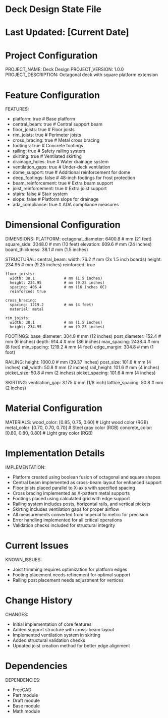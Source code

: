 # Deck Design State File
# Last Updated: [Current Date]

# Project Configuration
PROJECT_NAME: Deck Design
PROJECT_VERSION: 1.0.0
PROJECT_DESCRIPTION: Octagonal deck with square platform extension

# Feature Configuration
FEATURES:
  - platform: true          # Base platform
  - central_beam: true      # Central support beam
  - floor_joists: true      # Floor joists
  - rim_joists: true       # Perimeter joists
  - cross_bracing: true    # Metal cross bracing
  - footings: true         # Concrete footings
  - railing: true          # Safety railing system
  - skirting: true         # Ventilated skirting
  - drainage_holes: true   # Water drainage system
  - ventilation_gaps: true # Under-deck ventilation
  - dome_support: true     # Additional reinforcement for dome
  - deep_footings: false   # 48-inch footings for frost protection
  - beam_reinforcement: true # Extra beam support
  - joist_reinforcement: true # Extra joist support
  - stairs: false          # Stair system
  - slope: false           # Platform slope for drainage
  - ada_compliance: true   # ADA compliance measures

# Dimensional Configuration
DIMENSIONS:
  PLATFORM:
    octagonal_diameter: 6400.8  # mm (21 feet)
    square_side: 3048.0        # mm (10 feet)
    elevation: 609.6           # mm (24 inches)
    board_thickness: 38.1      # mm (1.5 inches)

  STRUCTURAL:
    central_beam:
      width: 76.2             # mm (2x 1.5 inch boards)
      height: 234.95          # mm (9.25 inches)
      reinforced: true

    floor_joists:
      width: 38.1             # mm (1.5 inches)
      height: 234.95          # mm (9.25 inches)
      spacing: 406.4          # mm (16 inches OC)
      reinforced: true

    cross_bracing:
      spacing: 1219.2         # mm (4 feet)
      material: metal

    rim_joists:
      width: 38.1             # mm (1.5 inches)
      height: 234.95          # mm (9.25 inches)

  FOOTINGS:
    base_diameter: 304.8      # mm (12 inches)
    post_diameter: 152.4      # mm (6 inches)
    depth: 914.4             # mm (36 inches)
    max_spacing: 2438.4      # mm (8 feet)
    min_spacing: 1219.2      # mm (4 feet)
    edge_margin: 304.8       # mm (1 foot)

  RAILING:
    height: 1000.0           # mm (39.37 inches)
    post_size: 101.6         # mm (4 inches)
    rail_width: 50.8         # mm (2 inches)
    rail_height: 101.6       # mm (4 inches)
    picket_size: 50.8        # mm (2 inches)
    picket_spacing: 101.6    # mm (4 inches)

  SKIRTING:
    ventilation_gap: 3.175   # mm (1/8 inch)
    lattice_spacing: 50.8    # mm (2 inches)

# Material Configuration
MATERIALS:
  wood_color: [0.85, 0.75, 0.60]    # Light wood color (RGB)
  metal_color: [0.70, 0.70, 0.70]   # Steel gray color (RGB)
  concrete_color: [0.80, 0.80, 0.80] # Light gray color (RGB)

# Implementation Details
IMPLEMENTATION:
  - Platform created using boolean fusion of octagonal and square shapes
  - Central beam implemented as cross-beam layout for enhanced support
  - Floor joists placed parallel to X-axis with specified spacing
  - Cross bracing implemented as X-pattern metal supports
  - Footings placed using calculated grid with edge support
  - Railing system includes posts, horizontal rails, and vertical pickets
  - Skirting includes ventilation gaps for proper airflow
  - All measurements converted from imperial to metric for precision
  - Error handling implemented for all critical operations
  - Validation checks included for structural integrity

# Current Issues
KNOWN_ISSUES:
  - Joist trimming requires optimization for platform edges
  - Footing placement needs refinement for optimal support
  - Railing post placement needs adjustment for vertices

# Change History
CHANGES:
  - Initial implementation of core features
  - Added support structure with cross-beam layout
  - Implemented ventilation system in skirting
  - Added structural validation checks
  - Updated joist creation method for better edge alignment

# Dependencies
DEPENDENCIES:
  - FreeCAD
  - Part module
  - Draft module
  - Base module
  - Math module
